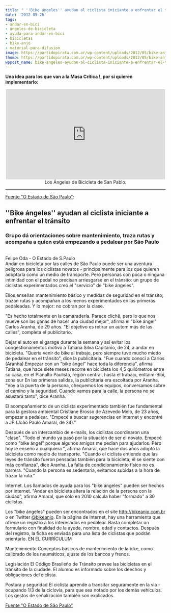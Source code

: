 ```yaml
---
title: " ''Bike ángeles'' ayudan al ciclista iniciante a enfrentar el tránsito"
date: '2012-05-26'
tags:
- andar-en-bici
- angeles-de-bicicleta
- ayuda-para-andar-en-bici
- bicicletas
- bike-anjo
- material-para-difusion
image: https://partidopirata.com.ar/wp-content/uploads/2012/05/bike-anjo.jpg
thumb: https://partidopirata.com.ar/wp-content/uploads/2012/05/bike-anjo-150x150.jpg
wppost_name: bike-angeles-ayudan-al-ciclista-iniciante-a-enfrentar-el-transito
---
```


<strong>Una idea para los que van a la Masa Crítica !, por si quieren implementarlo:</strong>

<center>
<iframe src="http://player.vimeo.com/video/42907371?portrait=0&amp;color=ffffff" frameborder="0" width="500" height="283"></iframe>
Los Ángeles de Bicicleta de San Pablo.</center>

<hr />

<a href="http://www.estadao.com.br/estadaodehoje/20101227/not_imp658480,0.php" target="_blank">Fuente "O Estado de São Paulo"</a>:
<h2>''Bike ángeles'' ayudan al ciclista iniciante a enfrentar el tránsito</h2>
<h3>Grupo dá orientaciones sobre mantenimiento, traza rutas y acompaña a quien está empezando a pedalear por São Paulo</h3>
&nbsp;
<div>Felipe Oda - O Estado de S.Paulo</div>
Andar en bicicleta por las calles de São Paulo puede ser una aventura peligrosa para los ciclistas novatos - principalmente para los que quieren adoptarla como un medio de transporte. Pero personas con poca o ninguna intimidad con el pedal no precisan arriesgarse en el tránsito: un grupo de ciclistas experimentados creó el "servicio" de "bike ángeles".

Ellos enseñan mantenimiento básico y medidas de seguridad en el tránsito, trazan rutas y acompañan a los menos experimentados en las primeras pedaleadas. Y lo mejor: no cobran por la clase.

"Es hecho totalmente en la camaradería. Parece clichê, pero lo que nos mueve son las ganas de hacer una ciudad mejor", afirma el "bike ángel" Carlos Aranha, de 29 años. "El objetivo es retirar un autom más de las calles", completa el publicitario.

Dejar el auto en el garage durante la semana y así evitar los congestionamentos motivó a Tatiana Silva Capitanio, de 24, a andar en bicicleta. "Queria venir de bike al trabajo, pero siempre tuve mucho miedo de pedalear en el tránsito", dice la publicitaria. "Fue cuando conoci a Carlos (Aranha).Empezar con un "bike ángel" hace toda la diferencia", afirma Tatiana, que hace siete meses recorre en bicicleta los 4,5 quilómetros entre su casa, en el Planalto Paulista, región central, hasta el trabajo, enItaim-Bibi, zona sur En las primeras salidas, la publicitaria era escoltada por Aranha. "Voy a la puerta de la persona, chequemos los equipos, conversamos sobre el camino y la seguridad. Cuando vamos para la calle, la persona no se asustará tanto", dice Aranha.

El acompañamiento de un ciclista experimentado también fue fundamental para la gestora ambiental Cristiane Brosso de Azevedo Melo, de 23 años, empezar a pedalear. "Empecé a buscar sugerencias en internet y encontré a JP (João Paulo Amaral, de 24)."

Después de un intercambio de e-mails, los ciclistas coordinaron una "clase". "Todo el mundo ya pasó por la situación de ser el novato. Empecé como "bike ángel" porque algunos amigos me pedían para ajudarlos. Pero hoy le enseño a cualquiera ", afirma Amaral, que hace dos años adoptó la bicicleta como medio de transporte. "Cuando el ciclista entiende que las leyes de tránsito fueron pensadas también para la bicicleta, él se siente con más confianza", dice Aranha. La falta de condicionamiento físico no es barrera. "Cuando la persona es sedentaria, evitamos subidas a la hora de trazar la ruta."

Internet. Los llamados de ayuda para los "bike ángeles" pueden ser hechos por internet. "Andar en bicicleta altera la relación de la persona con la ciudad", afirma Amaral, que sólo en 2010 calcula haber "formado" a 30 ciclistas.

Los "bike ángeles" pueden ser encontrados en el site <a href="http://bikeanjo.com.br/" target="_blank"> http://bikeanjo.com.br</a> o en Twitter <a href="http://twitter.com/#%21/bikeanjo" target="_blank">@bikeanjo</a>. En la página de internet, hay una herramienta que ofrece un registro a los interesados en pedalear. Basta completar un formulario con finalidad de la ayuda, nombre, edad y contactos. Después del registro, la ficha es enviada para una lista de ciclistas que podrán orientarlo.
EN EL CURRÍCULUM

Mantenimiento
Conceptos básicos de mantenimiento de la bike, como calibrado de los neumáticos, ajuste de los bancos y frenos.

Legislación
El Código Brasileño de Tránsito prevee las bicicletas en el tránsito de la ciudade. El alumno es informado sobre los deechos y obligaciones del ciclista.

Postura y seguridad
El ciclista aprende a transitar seguramente en la via - ocupando 1/3 de la ciclovía, para que sea notado por los demás vehículos. Los gestos de señalización también son explicados.

<a href="http://www.estadao.com.br/estadaodehoje/20101227/not_imp658480,0.php" target="_blank">Fuente "O Estado de São Paulo"</a>

